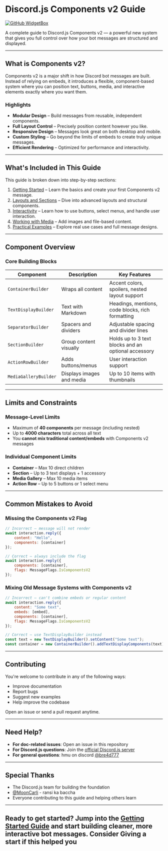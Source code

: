 

# Discord.js Components v2 Guide

[![GitHub WidgetBox](https://github-widgetbox.vercel.app/api/profile?username=bre4d777\&data=followers,repositories,stars,commits\&theme=viridescent)](https://github.com/bre4d777)

A complete guide to Discord.js Components v2 — a powerful new system that gives you full control over how your bot messages are structured and displayed.

---

## What is Components v2?

Components v2 is a major shift in how Discord bot messages are built. Instead of relying on embeds, it introduces a flexible, component-based system where you can position text, buttons, media, and interactive elements exactly where you want them.

### Highlights

* **Modular Design** – Build messages from reusable, independent components.
* **Full Layout Control** – Precisely position content however you like.
* **Responsive Design** – Messages look great on both desktop and mobile.
* **Custom Styling** – Go beyond the limits of embeds to create truly unique messages.
* **Efficient Rendering** – Optimized for performance and interactivity.

---

## What's Included in This Guide

This guide is broken down into step-by-step sections:

1. [Getting Started](1-basics.md) – Learn the basics and create your first Components v2 message.
2. [Layouts and Sections](2-sections-and-stuff.md) – Dive into advanced layouts and structural components.
3. [Interactivity](3-action-rows.md) – Learn how to use buttons, select menus, and handle user interaction.
4. [Working with Media](4-file-builder.md) – Add images and file-based content.
5. [Practical Examples](5-examples.md) – Explore real use cases and full message designs.

---


## Component Overview

### Core Building Blocks

| Component             | Description               | Key Features                                        |
| --------------------- | ------------------------- | --------------------------------------------------- |
| `ContainerBuilder`    | Wraps all content         | Accent colors, spoilers, nested layout support      |
| `TextDisplayBuilder`  | Text with Markdown        | Headings, mentions, code blocks, rich formatting    |
| `SeparatorBuilder`    | Spacers and dividers      | Adjustable spacing and divider lines                |
| `SectionBuilder`      | Group content visually    | Holds up to 3 text blocks and an optional accessory |
| `ActionRowBuilder`    | Adds buttons/menus        | User interaction support                            |
| `MediaGalleryBuilder` | Displays images and media | Up to 10 items with thumbnails                      |

---

## Limits and Constraints

### Message-Level Limits

* Maximum of **40 components** per message (including nested)
* Up to **4000 characters** total across all text
* You **cannot mix traditional content/embeds** with Components v2 messages

### Individual Component Limits

* **Container** – Max 10 direct children
* **Section** – Up to 3 text displays + 1 accessory
* **Media Gallery** – Max 10 media items
* **Action Row** – Up to 5 buttons or 1 select menu

---

## Common Mistakes to Avoid

### Missing the Components v2 Flag

```javascript
// Incorrect — message will not render
await interaction.reply({
    content: "Hello",
    components: [container]
});

// Correct — always include the flag
await interaction.reply({
    components: [container],
    flags: MessageFlags.IsComponentsV2
});
```

### Mixing Old Message Systems with Components v2

```javascript
// Incorrect — can't combine embeds or regular content
await interaction.reply({
    content: "Some text",
    embeds: [embed],
    components: [container],
    flags: MessageFlags.IsComponentsV2
});

// Correct — use TextDisplayBuilder instead
const text = new TextDisplayBuilder().setContent("Some text");
const container = new ContainerBuilder().addTextDisplayComponents(text);
```

---

## Contributing

You're welcome to contribute in any of the following ways:

* Improve documentation
* Report bugs
* Suggest new examples
* Help improve the codebase

Open an issue or send a pull request anytime.

---

## Need Help?

* **For doc-related issues**: Open an issue in this repository
* **For Discord.js questions**: Join the [official Discord.js server](https://discord.gg/djs)
* **For general questions**: hmu on discord [@bre4d777](https://discord.gg/EpX9Rp4c)

---



## Special Thanks

* The Discord.js team for building the foundation
* [@MoonCarli](https://github.com/MoonCarli) - ransi ka baccha
* Everyone contributing to this guide and helping others learn

---

**Ready to get started?** Jump into the [Getting Started Guide](1-basics.md) and start building cleaner, more interactive bot messages.
Consider Giving a start if this helped you
---
